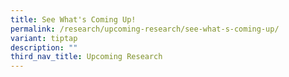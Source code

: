 ```yaml
---
title: See What's Coming Up!
permalink: /research/upcoming-research/see-what-s-coming-up/
variant: tiptap
description: ""
third_nav_title: Upcoming Research
---
```

